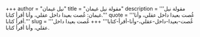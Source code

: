 +++
author = "نيل غيمان"
title = "مقولة نيل غيمان"
description = '''مقولة نيل غيمان: غُصت بعيدا داخل عقلي، وأنا أقرأ كتابا.'''
quote = '''غُصت بعيدا داخل عقلي، وأنا أقرأ كتابا.'''
slug = '''غُصت-بعيدا-داخل-عقلي،-وأنا-أقرأ-كتابا'''
+++
غُصت بعيدا داخل عقلي، وأنا أقرأ كتابا.
